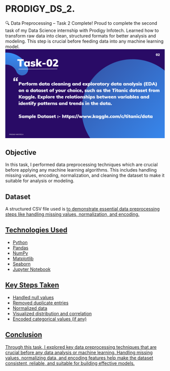 # PRODIGY_DS_2.
🔍 Data Preprocessing – Task 2 Complete! Proud to complete the second task of my Data Science internship with Prodigy Infotech. Learned how to transform raw data into clean, structured formats for better analysis and modeling. This step is crucial before feeding data into any machine learning model.
<br>
<img src="https://github.com/rutujaparab20/PRODIGY_DS_2./blob/main/ds_task_2.png">

## Objective
In this task, I performed data preprocessing techniques which are crucial before applying any machine learning algorithms. This includes handling missing values, encoding, normalization, and cleaning the dataset to make it suitable for analysis or modeling.

## Dataset 
A structured CSV file used is <a href="https://github.com/rutujaparab20/PRODIGY_DS_2./blob/main/test.csv">to demonstrate essential data preprocessing steps like handling missing values, normalization, and encoding.

## Technologies Used

- Python
- Pandas
- NumPy
- Matplotlib
- Seaborn
- Jupyter Notebook

## Key Steps Taken

- Handled null values
- Removed duplicate entries
- Normalized data
- Visualized distribution and correlation
- Encoded categorical values (if any)

## Conclusion

Through this task, I explored key data preprocessing techniques that are crucial before any data analysis or machine learning. Handling missing values, normalizing data, and encoding features help make the dataset consistent, reliable, and suitable for building effective models.



